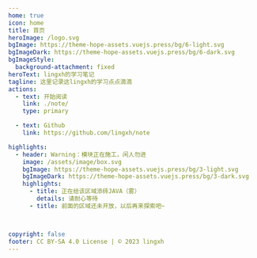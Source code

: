 ```yaml
---
home: true
icon: home
title: 首页
heroImage: /logo.svg
bgImage: https://theme-hope-assets.vuejs.press/bg/6-light.svg
bgImageDark: https://theme-hope-assets.vuejs.press/bg/6-dark.svg
bgImageStyle:
  background-attachment: fixed
heroText: lingxh的学习笔记
tagline: 这里记录这lingxh的学习点点滴滴
actions:
  - text: 开始阅读
    link: ./note/
    type: primary

  - text: Github
    link: https://github.com/lingxh/note

highlights:
  - header: Warning：模块正在施工，闲人勿进
    image: /assets/image/box.svg
    bgImage: https://theme-hope-assets.vuejs.press/bg/3-light.svg
    bgImageDark: https://theme-hope-assets.vuejs.press/bg/3-dark.svg
    highlights:
      - title: 正在给该区域添砖JAVA（雾）
        details: 请耐心等待
      - title: 前面的区域还未开放，以后再来探索吧~



copyright: false
footer: CC BY-SA 4.0 License | © 2023 lingxh
---
```


